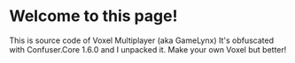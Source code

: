 # Welcome to this page!
This is source code of Voxel Multiplayer (aka GameLynx)
It's obfuscated with Confuser.Core 1.6.0 and I unpacked it.
Make your own Voxel but better!
